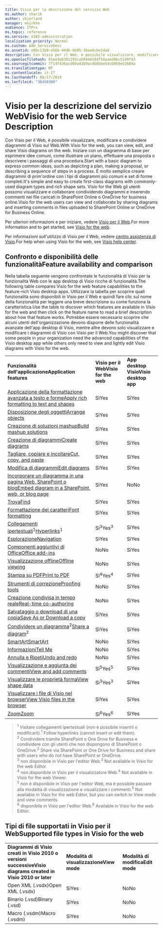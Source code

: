 ```yaml
---
title: Visio per la descrizione del servizio Web
ms.author: sharik
author: skjerland
manager: mnirkhe
audience: ITPro
ms.topic: reference
ms.service: o365-administration
localization_priority: Normal
ms.custom: Adm_ServiceDesc
ms.assetid: e0bc13b9-e56b-44db-bb95-36ae6cbe1da8
description: Con Visio per il Web, è possibile visualizzare, modificare e condividere diagrammi di Visio sul Web. Iniziare con un diagramma di base per esprimere idee comuni, come illustrare un piano, effettuare una proposta o descrivere i passaggi di una procedura. È molto semplice creare diagrammi di prim'ordine con i tipi di diagrammi più comuni e set di forme completi. Visio for the Web gli utenti possono visualizzare e collaborare condividendo diagrammi e inserendo commenti nei file caricati in SharePoint Online o OneDrive for business online.
ms.openlocfilehash: 65ee3eb301293ca50444184f50aaed9bc51d9f43
ms.sourcegitcommit: 7f14f436acd09a4389ac4b8bbe54c6069e5268da
ms.translationtype: MT
ms.contentlocale: it-IT
ms.lasthandoff: 08/17/2019
ms.locfileid: "36450300"
---
```

# <a name="visio-for-the-web-service-description"></a><span data-ttu-id="bc0fb-106">Visio per la descrizione del servizio Web</span><span class="sxs-lookup"><span data-stu-id="bc0fb-106">Visio for the web Service Description</span></span>

<span data-ttu-id="bc0fb-107">Con Visio per il Web, è possibile visualizzare, modificare e condividere diagrammi di Visio sul Web.</span><span class="sxs-lookup"><span data-stu-id="bc0fb-107">With Visio for the web, you can view, edit, and share Visio diagrams on the web.</span></span> <span data-ttu-id="bc0fb-108">Iniziare con un diagramma di base per esprimere idee comuni, come illustrare un piano, effettuare una proposta o descrivere i passaggi di una procedura.</span><span class="sxs-lookup"><span data-stu-id="bc0fb-108">Start with a basic diagram to express common ideas, such as depicting a plan, making a proposal, or describing a sequence of steps in a process.</span></span> <span data-ttu-id="bc0fb-109">È molto semplice creare diagrammi di prim'ordine con i tipi di diagrammi più comuni e set di forme completi.</span><span class="sxs-lookup"><span data-stu-id="bc0fb-109">It's simple and easy to create first-class diagrams with commonly-used diagram types and rich shape sets.</span></span> <span data-ttu-id="bc0fb-110">Visio for the Web gli utenti possono visualizzare e collaborare condividendo diagrammi e inserendo commenti nei file caricati in SharePoint Online o OneDrive for business online.</span><span class="sxs-lookup"><span data-stu-id="bc0fb-110">Visio for the web users can view and collaborate by sharing diagrams and inserting comments in files uploaded to SharePoint Online or OneDrive for Business Online.</span></span>
  
<span data-ttu-id="bc0fb-111">Per ulteriori informazioni e per iniziare, vedere [Visio per il Web](https://products.office.com/en-US/visio/visio-online).</span><span class="sxs-lookup"><span data-stu-id="bc0fb-111">For more information and to get started, see [Visio for the web](https://products.office.com/en-US/visio/visio-online).</span></span>
  
<span data-ttu-id="bc0fb-112">Per informazioni sull'utilizzo di Visio per il Web, vedere [centro assistenza di Visio](https://support.office.com/visio).</span><span class="sxs-lookup"><span data-stu-id="bc0fb-112">For help when using Visio for the web, see [Visio help center](https://support.office.com/visio).</span></span>
  
## <a name="feature-availability-and-comparison"></a><span data-ttu-id="bc0fb-113">Confronto e disponibilità delle funzionalità</span><span class="sxs-lookup"><span data-stu-id="bc0fb-113">Feature availability and comparison</span></span>

<span data-ttu-id="bc0fb-114">Nella tabella seguente vengono confrontate le funzionalità di Visio per la funzionalità Web con le app desktop di Visio ricche di funzionalità.</span><span class="sxs-lookup"><span data-stu-id="bc0fb-114">The following table compares Visio for the web feature capabilities to the feature-rich Visio desktop apps.</span></span> <span data-ttu-id="bc0fb-115">Utilizzare la tabella per scoprire quali funzionalità sono disponibili in Visio per il Web e quindi fare clic sul nome della funzionalità per leggere una breve descrizione su come funziona la caratteristica.</span><span class="sxs-lookup"><span data-stu-id="bc0fb-115">Use the table to discover which features are available in Visio for the web and then click on the feature name to read a brief description about how that feature works.</span></span> <span data-ttu-id="bc0fb-116">Potrebbe essere necessario scoprire che alcuni utenti dell'organizzazione devono disporre delle funzionalità avanzate dell'app desktop di Visio, mentre altre devono solo visualizzare e modificare i diagrammi di Visio con Visio per il Web.</span><span class="sxs-lookup"><span data-stu-id="bc0fb-116">You might discover that some people in your organization need the advanced capabilities of the Visio desktop app while others only need to view and lightly edit Visio diagrams with Visio for the web.</span></span> 
  
||||
|:-----|:-----|:-----|
|<span data-ttu-id="bc0fb-117">**Funzionalità dell'applicazione**</span><span class="sxs-lookup"><span data-stu-id="bc0fb-117">**Application features**</span></span> <br/> |<span data-ttu-id="bc0fb-118">**Visio per il Web**</span><span class="sxs-lookup"><span data-stu-id="bc0fb-118">**Visio for the web**</span></span> <br/> |<span data-ttu-id="bc0fb-119">**App desktop Visio**</span><span class="sxs-lookup"><span data-stu-id="bc0fb-119">**Visio desktop app**</span></span> <br/> |
|[<span data-ttu-id="bc0fb-120">Applicazione della formattazione avanzata a testo e forme</span><span class="sxs-lookup"><span data-stu-id="bc0fb-120">Apply rich formatting to text and shapes</span></span>](visio-online.md#apply-rich-formatting-to-text-and-shapes) <br/> |<span data-ttu-id="bc0fb-121">Sì</span><span class="sxs-lookup"><span data-stu-id="bc0fb-121">Yes</span></span>  <br/> |<span data-ttu-id="bc0fb-122">Sì</span><span class="sxs-lookup"><span data-stu-id="bc0fb-122">Yes</span></span>  <br/> |
|[<span data-ttu-id="bc0fb-123">Disposizione degli oggetti</span><span class="sxs-lookup"><span data-stu-id="bc0fb-123">Arrange objects</span></span>](visio-online.md#arrange-objects) <br/> |<span data-ttu-id="bc0fb-124">Sì</span><span class="sxs-lookup"><span data-stu-id="bc0fb-124">Yes</span></span>  <br/> |<span data-ttu-id="bc0fb-125">Sì</span><span class="sxs-lookup"><span data-stu-id="bc0fb-125">Yes</span></span>  <br/> |
|[<span data-ttu-id="bc0fb-126">Creazione di soluzioni mashup</span><span class="sxs-lookup"><span data-stu-id="bc0fb-126">Build mashup solutions</span></span>](visio-online.md#build-mashup-solutions) <br/> |<span data-ttu-id="bc0fb-127">Sì</span><span class="sxs-lookup"><span data-stu-id="bc0fb-127">Yes</span></span>  <br/> |<span data-ttu-id="bc0fb-128">Sì</span><span class="sxs-lookup"><span data-stu-id="bc0fb-128">Yes</span></span>  <br/> |
|[<span data-ttu-id="bc0fb-129">Creazione di diagrammi</span><span class="sxs-lookup"><span data-stu-id="bc0fb-129">Create diagrams</span></span>](visio-online.md#create-diagrams) <br/> |<span data-ttu-id="bc0fb-130">Sì</span><span class="sxs-lookup"><span data-stu-id="bc0fb-130">Yes</span></span>  <br/> |<span data-ttu-id="bc0fb-131">Sì</span><span class="sxs-lookup"><span data-stu-id="bc0fb-131">Yes</span></span>  <br/> |
|[<span data-ttu-id="bc0fb-132">Tagliare, copiare e incollare</span><span class="sxs-lookup"><span data-stu-id="bc0fb-132">Cut, copy, and paste</span></span>](visio-online.md#cut-copy-and-paste) <br/> |<span data-ttu-id="bc0fb-133">Sì</span><span class="sxs-lookup"><span data-stu-id="bc0fb-133">Yes</span></span>  <br/> |<span data-ttu-id="bc0fb-134">Sì</span><span class="sxs-lookup"><span data-stu-id="bc0fb-134">Yes</span></span>  <br/> |
|[<span data-ttu-id="bc0fb-135">Modifica di diagrammi</span><span class="sxs-lookup"><span data-stu-id="bc0fb-135">Edit diagrams</span></span>](visio-online.md#edit-diagrams) <br/> |<span data-ttu-id="bc0fb-136">Sì</span><span class="sxs-lookup"><span data-stu-id="bc0fb-136">Yes</span></span>  <br/> |<span data-ttu-id="bc0fb-137">Sì</span><span class="sxs-lookup"><span data-stu-id="bc0fb-137">Yes</span></span>  <br/> |
|[<span data-ttu-id="bc0fb-138">Incorporare un diagramma in una pagina Web, SharePoint o blog</span><span class="sxs-lookup"><span data-stu-id="bc0fb-138">Embed diagram in a SharePoint, web, or blog page</span></span>](visio-online.md#embed-diagram-in-a-sharepoint-web-or-blog-page) <br/> |<span data-ttu-id="bc0fb-139">Sì</span><span class="sxs-lookup"><span data-stu-id="bc0fb-139">Yes</span></span>  <br/> |<span data-ttu-id="bc0fb-140">No</span><span class="sxs-lookup"><span data-stu-id="bc0fb-140">No</span></span>  <br/> |
|[<span data-ttu-id="bc0fb-141">Trova</span><span class="sxs-lookup"><span data-stu-id="bc0fb-141">Find</span></span>](visio-online.md#find) <br/> |<span data-ttu-id="bc0fb-142">Sì</span><span class="sxs-lookup"><span data-stu-id="bc0fb-142">Yes</span></span>  <br/> |<span data-ttu-id="bc0fb-143">Sì</span><span class="sxs-lookup"><span data-stu-id="bc0fb-143">Yes</span></span>  <br/> |
|[<span data-ttu-id="bc0fb-144">Formattazione dei caratteri</span><span class="sxs-lookup"><span data-stu-id="bc0fb-144">Font formatting</span></span>](visio-online.md#font-formatting) <br/> |<span data-ttu-id="bc0fb-145">Sì</span><span class="sxs-lookup"><span data-stu-id="bc0fb-145">Yes</span></span>  <br/> |<span data-ttu-id="bc0fb-146">Sì</span><span class="sxs-lookup"><span data-stu-id="bc0fb-146">Yes</span></span>  <br/> |
|<span data-ttu-id="bc0fb-147">[Collegamenti ipertestuali](visio-online.md#hyperlinks)<sup>1</sup></span><span class="sxs-lookup"><span data-stu-id="bc0fb-147">[Hyperlinks](visio-online.md#hyperlinks)<sup>1</sup></span></span> <br/> |<span data-ttu-id="bc0fb-148">Sì<sup>3</sup></span><span class="sxs-lookup"><span data-stu-id="bc0fb-148">Yes<sup>3</sup></span></span> <br/> |<span data-ttu-id="bc0fb-149">Sì</span><span class="sxs-lookup"><span data-stu-id="bc0fb-149">Yes</span></span>  <br/> |
|[<span data-ttu-id="bc0fb-150">Esplorazione</span><span class="sxs-lookup"><span data-stu-id="bc0fb-150">Navigation</span></span>](visio-online.md#navigation) <br/> |<span data-ttu-id="bc0fb-151">Sì</span><span class="sxs-lookup"><span data-stu-id="bc0fb-151">Yes</span></span>  <br/> |<span data-ttu-id="bc0fb-152">Sì</span><span class="sxs-lookup"><span data-stu-id="bc0fb-152">Yes</span></span>  <br/> |
|[<span data-ttu-id="bc0fb-153">Componenti aggiuntivi di Office</span><span class="sxs-lookup"><span data-stu-id="bc0fb-153">Office add-ins</span></span>](visio-online.md#office-add-ins) <br/> |<span data-ttu-id="bc0fb-154">No</span><span class="sxs-lookup"><span data-stu-id="bc0fb-154">No</span></span>  <br/> |<span data-ttu-id="bc0fb-155">Sì</span><span class="sxs-lookup"><span data-stu-id="bc0fb-155">Yes</span></span>  <br/> |
|[<span data-ttu-id="bc0fb-156">Visualizzazione offline</span><span class="sxs-lookup"><span data-stu-id="bc0fb-156">Offline viewing</span></span>](visio-online.md#offline-viewing) <br/> |<span data-ttu-id="bc0fb-157">No</span><span class="sxs-lookup"><span data-stu-id="bc0fb-157">No</span></span>  <br/> |<span data-ttu-id="bc0fb-158">Sì</span><span class="sxs-lookup"><span data-stu-id="bc0fb-158">Yes</span></span>  <br/> |
|[<span data-ttu-id="bc0fb-159">Stampa su PDF</span><span class="sxs-lookup"><span data-stu-id="bc0fb-159">Print to PDF </span></span>](visio-online.md#print-to-pdf) <br/> |<span data-ttu-id="bc0fb-160">Sì<sup>4</sup></span><span class="sxs-lookup"><span data-stu-id="bc0fb-160">Yes<sup>4</sup></span></span> <br/> |<span data-ttu-id="bc0fb-161">Sì</span><span class="sxs-lookup"><span data-stu-id="bc0fb-161">Yes</span></span>  <br/> |
|[<span data-ttu-id="bc0fb-162">Strumenti di correzione</span><span class="sxs-lookup"><span data-stu-id="bc0fb-162">Proofing tools</span></span>](visio-online.md#proofing-tools) <br/> |<span data-ttu-id="bc0fb-163">No</span><span class="sxs-lookup"><span data-stu-id="bc0fb-163">No</span></span>  <br/> |<span data-ttu-id="bc0fb-164">Sì</span><span class="sxs-lookup"><span data-stu-id="bc0fb-164">Yes</span></span>  <br/> |
|[<span data-ttu-id="bc0fb-165">Creazione condivisa in tempo reale</span><span class="sxs-lookup"><span data-stu-id="bc0fb-165">Real-time co-authoring</span></span>](visio-online.md#real-time-co-authoring) <br/> |<span data-ttu-id="bc0fb-166">No</span><span class="sxs-lookup"><span data-stu-id="bc0fb-166">No</span></span>  <br/> |<span data-ttu-id="bc0fb-167">Sì</span><span class="sxs-lookup"><span data-stu-id="bc0fb-167">Yes</span></span>  <br/> |
|[<span data-ttu-id="bc0fb-168">Salvataggio o download di una copia</span><span class="sxs-lookup"><span data-stu-id="bc0fb-168">Save As or Download a copy</span></span>](visio-online.md#save-as-or-download-a-copy) <br/> |<span data-ttu-id="bc0fb-169">Sì</span><span class="sxs-lookup"><span data-stu-id="bc0fb-169">Yes</span></span>  <br/> |<span data-ttu-id="bc0fb-170">Sì</span><span class="sxs-lookup"><span data-stu-id="bc0fb-170">Yes</span></span>  <br/> |
|<span data-ttu-id="bc0fb-171">[Condividere un diagramma](visio-online.md#share-a-diagram)<sup>2</sup></span><span class="sxs-lookup"><span data-stu-id="bc0fb-171">[Share a diagram](visio-online.md#share-a-diagram)<sup>2</sup></span></span> <br/> |<span data-ttu-id="bc0fb-172">Sì</span><span class="sxs-lookup"><span data-stu-id="bc0fb-172">Yes</span></span>  <br/> |<span data-ttu-id="bc0fb-173">Sì</span><span class="sxs-lookup"><span data-stu-id="bc0fb-173">Yes</span></span>  <br/> |
|[<span data-ttu-id="bc0fb-174">SmartArt</span><span class="sxs-lookup"><span data-stu-id="bc0fb-174">SmartArt</span></span>](visio-online.md#smartart) <br/> |<span data-ttu-id="bc0fb-175">No</span><span class="sxs-lookup"><span data-stu-id="bc0fb-175">No</span></span>  <br/> |<span data-ttu-id="bc0fb-176">Sì</span><span class="sxs-lookup"><span data-stu-id="bc0fb-176">Yes</span></span>  <br/> |
|[<span data-ttu-id="bc0fb-177">Informazioni</span><span class="sxs-lookup"><span data-stu-id="bc0fb-177">Tell Me</span></span>](visio-online.md#tell-me) <br/> |<span data-ttu-id="bc0fb-178">No</span><span class="sxs-lookup"><span data-stu-id="bc0fb-178">No</span></span>  <br/> |<span data-ttu-id="bc0fb-179">Sì</span><span class="sxs-lookup"><span data-stu-id="bc0fb-179">Yes</span></span>  <br/> |
|[<span data-ttu-id="bc0fb-180">Annulla e Ripeti</span><span class="sxs-lookup"><span data-stu-id="bc0fb-180">Undo and redo</span></span>](visio-online.md#undo-and-redo) <br/> |<span data-ttu-id="bc0fb-181">No</span><span class="sxs-lookup"><span data-stu-id="bc0fb-181">No</span></span>  <br/> |<span data-ttu-id="bc0fb-182">Sì</span><span class="sxs-lookup"><span data-stu-id="bc0fb-182">Yes</span></span>  <br/> |
|[<span data-ttu-id="bc0fb-183">Visualizzazione e aggiunta dei commenti</span><span class="sxs-lookup"><span data-stu-id="bc0fb-183">View and add comments</span></span>](visio-online.md#view-and-add-comments) <br/> |<span data-ttu-id="bc0fb-184">Sì<sup>5</sup></span><span class="sxs-lookup"><span data-stu-id="bc0fb-184">Yes<sup>5</sup></span></span> <br/> |<span data-ttu-id="bc0fb-185">Sì</span><span class="sxs-lookup"><span data-stu-id="bc0fb-185">Yes</span></span>  <br/> |
|[<span data-ttu-id="bc0fb-186">Visualizzare le proprietà forma</span><span class="sxs-lookup"><span data-stu-id="bc0fb-186">View shape data</span></span>](visio-online.md#view-shape-data) <br/> |<span data-ttu-id="bc0fb-187">Sì<sup>3</sup></span><span class="sxs-lookup"><span data-stu-id="bc0fb-187">Yes<sup>3</sup></span></span> <br/> |<span data-ttu-id="bc0fb-188">Sì</span><span class="sxs-lookup"><span data-stu-id="bc0fb-188">Yes</span></span>  <br/> |
|[<span data-ttu-id="bc0fb-189">Visualizzare i file di Visio nel browser</span><span class="sxs-lookup"><span data-stu-id="bc0fb-189">View Visio files in the browser</span></span>](visio-online.md#view-visio-files-in-the-browser) <br/> |<span data-ttu-id="bc0fb-190">Sì</span><span class="sxs-lookup"><span data-stu-id="bc0fb-190">Yes</span></span>  <br/> |<span data-ttu-id="bc0fb-191">Sì</span><span class="sxs-lookup"><span data-stu-id="bc0fb-191">Yes</span></span>  <br/> |
|[<span data-ttu-id="bc0fb-192">Zoom</span><span class="sxs-lookup"><span data-stu-id="bc0fb-192">Zoom</span></span>](visio-online.md#zoom) <br/> |<span data-ttu-id="bc0fb-193">Sì<sup>6</sup></span><span class="sxs-lookup"><span data-stu-id="bc0fb-193">Yes<sup>6</sup></span></span> <br/> |<span data-ttu-id="bc0fb-194">Sì</span><span class="sxs-lookup"><span data-stu-id="bc0fb-194">Yes</span></span>  <br/> |
   
> <span data-ttu-id="bc0fb-195"><sup>1</sup> Visitare collegamenti ipertestuali (non è possibile inserirli o modificarli).</span><span class="sxs-lookup"><span data-stu-id="bc0fb-195"><sup>1</sup> Follow hyperlinks (cannot insert or edit them).</span></span> 
<br/><span data-ttu-id="bc0fb-196"><sup>2</sup> Condividere tramite SharePoint o One Drive for Business e condividere con gli utenti che non dispongono di SharePoint o OneDrive.</span><span class="sxs-lookup"><span data-stu-id="bc0fb-196"><sup>2</sup> Share via SharePoint or One Drive for Business and share with users who do not have SharePoint or OneDrive.</span></span> 
<br/> <span data-ttu-id="bc0fb-197"><sup>3</sup> non disponibile in Visio per l'editor Web.</span><span class="sxs-lookup"><span data-stu-id="bc0fb-197"><sup>3</sup> Not available in Visio for the web Editor.</span></span>
<br/><span data-ttu-id="bc0fb-198"><sup>4</sup> non disponibile in Visio per il visualizzatore Web.</span><span class="sxs-lookup"><span data-stu-id="bc0fb-198"><sup>4</sup> Not available in Visio for the web Viewer.</span></span> 
<br/><span data-ttu-id="bc0fb-199"><sup>5</sup> non è disponibile in Visio per l'editor Web, ma è possibile passare alla modalità di visualizzazione e visualizzare i commenti.</span><span class="sxs-lookup"><span data-stu-id="bc0fb-199"><sup>5</sup> Not available in Visio for the web Editor, but you can switch to View mode and view comments.</span></span> 
<br/><span data-ttu-id="bc0fb-200"><sup>6</sup> disponibile in Visio per l'editor Web.</span><span class="sxs-lookup"><span data-stu-id="bc0fb-200"><sup>6</sup> Available in Visio for the web Editor.</span></span> 
  
## <a name="supported-file-types-in-visio-for-the-web"></a><span data-ttu-id="bc0fb-201">Tipi di file supportati in Visio per il Web</span><span class="sxs-lookup"><span data-stu-id="bc0fb-201">Supported file types in Visio for the web</span></span>

||||
|:-----|:-----|:-----|
|<span data-ttu-id="bc0fb-202">**Diagrammi di Visio creati in Visio 2010 o versioni successive**</span><span class="sxs-lookup"><span data-stu-id="bc0fb-202">**Visio diagrams created in Visio 2010 or later**</span></span> <br/> |<span data-ttu-id="bc0fb-203">**Modalità di visualizzazione**</span><span class="sxs-lookup"><span data-stu-id="bc0fb-203">**View mode**</span></span> <br/> |<span data-ttu-id="bc0fb-204">**Modalità di modifica**</span><span class="sxs-lookup"><span data-stu-id="bc0fb-204">**Edit mode**</span></span> <br/> |
|<span data-ttu-id="bc0fb-205">Open XML (.vsdx)</span><span class="sxs-lookup"><span data-stu-id="bc0fb-205">Open XML (.vsdx)</span></span>  <br/> |<span data-ttu-id="bc0fb-206">Sì</span><span class="sxs-lookup"><span data-stu-id="bc0fb-206">Yes</span></span>  <br/> |<span data-ttu-id="bc0fb-207">No</span><span class="sxs-lookup"><span data-stu-id="bc0fb-207">No</span></span>  <br/> |
|<span data-ttu-id="bc0fb-208">Binario (.vsd)</span><span class="sxs-lookup"><span data-stu-id="bc0fb-208">Binary (.vsd)</span></span>  <br/> |<span data-ttu-id="bc0fb-209">Sì</span><span class="sxs-lookup"><span data-stu-id="bc0fb-209">Yes</span></span>  <br/> |<span data-ttu-id="bc0fb-210">No</span><span class="sxs-lookup"><span data-stu-id="bc0fb-210">No</span></span>  <br/> |
|<span data-ttu-id="bc0fb-211">Macro (.vsdm)</span><span class="sxs-lookup"><span data-stu-id="bc0fb-211">Macro (.vsdm)</span></span>  <br/> |<span data-ttu-id="bc0fb-212">Sì</span><span class="sxs-lookup"><span data-stu-id="bc0fb-212">Yes</span></span>  <br/> |<span data-ttu-id="bc0fb-213">No</span><span class="sxs-lookup"><span data-stu-id="bc0fb-213">No</span></span>  <br/> |
   

